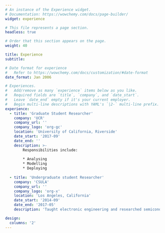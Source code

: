 ```yaml
---
# An instance of the Experience widget.
# Documentation: https://wowchemy.com/docs/page-builder/
widget: experience

# This file represents a page section.
headless: true

# Order that this section appears on the page.
weight: 40

title: Experience
subtitle:

# Date format for experience
#   Refer to https://wowchemy.com/docs/customization/#date-format
date_format: Jan 2006

# Experiences.
#   Add/remove as many `experience` items below as you like.
#   Required fields are `title`, `company`, and `date_start`.
#   Leave `date_end` empty if it's your current employer.
#   Begin multi-line descriptions with YAML's `|2-` multi-line prefix.
experience:
  - title: 'Graduate Student Researcher'
    company: 'UCR'
    company_url: ''
    company_logo: 'org-gc'
    location: 'University of California, Riverside'
    date_start: '2017-09'
    date_end: ''
    description: >-
        Responsibilities include:
        
        * Analysing
        * Modelling
        * Deploying
        
  - title: 'Undergraduate student Researcher'
    company: 'CSULA'
    company_url: ''
    company_logo: 'org-x'
    location: 'Los Angeles, California'
    date_start: '2014-09'
    date_end: '2017-05'
    description: 'Taught electronic engineering and researched semiconductor physics.'

design:
  columns: '2'
---
```

